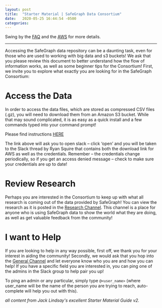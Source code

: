 ```yaml
---
layout: post
title:  "Starter Material | SafeGraph Data Consortium"
date:   2020-05-25 16:44:54 -0500
categories: 
---
```

Swing by the [FAQ](/safegraph_faq/faq) and the [AWS](/safegraph_faq/aws/) for more details.

---
Accessing the SafeGraph data repository can be a daunting task, even for those who are used to working with big data and s3 buckets! We ask that you please review this document to better understand how the flow of information works, as well as some beginner tips for the Consortium!
First, we invite you to explore what exactly you are looking for in the SafeGraph Consortium:

# Access the Data #
In order to access the data files, which are stored as compressed CSV files (.gz), you will need to download them from an Amazon S3 bucket. While that may sound complicated, it is as easy as a quick install and a few commands typed into your command prompt!

Please find instructions [HERE](https://safegraphcovid19.slack.com/archives/C0109NPA543/p1585177965017700)

The link above will ask you to open slack – click ‘open’ and you will be taken to the Slack thread by Ryan Squire that contains both the download link for AWS as well as the credentials. Remember – the credentials change periodically, so if you get an access denied message – check to make sure your credentials are up to date!


# Review Research #
Perhaps you are interested in the Consortium to keep up with what all research is coming out of the data provided by SafeGraph! You can view the research as it is posted in the [Research Channel](https://safegraphcovid19.slack.com/archives/C0114RJA0BW). This channel is a place for anyone who is using SafeGraph data to show the world what they are doing, as well as get valuable feedback from the community!


# I want to Help #
If you are looking to help in any way possible, first off, we thank you for your interest in aiding the community! Secondly, we would ask that you hop into the [General Channel](https://safegraphcovid19.slack.com/archives/C01080G2TD0) and let everyone know who you are and how you can help! If you have a specific field you are interested in, you can ping one of the admins in the Slack group to help pair you up!

To ping an admin or any particular, simply type ```@<user_name>``` (where user_name will be the name of the person you are trying to reach, auto-complete will help you out with this).

*all content from Jack Lindsay's excellent Starter Material Guide v2.*